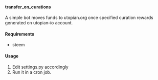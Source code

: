 #### transfer_on_curations

A simple bot moves funds to utopian.org once specified curation rewards
generated on utopian-io account.

#### Requirements

- steem

#### Usage

1. Edit settings.py accordingly
2. Run it in a cron job.